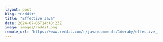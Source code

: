 ```yaml
---
layout: post
blog: "Reddit"
title: "Effective Java"
date: 2024-07-06T14:48:23Z
image: images/reddit.png
remote_url: "https://www.reddit.com/r/java/comments/1dwraby/effective_java/"
---
```

